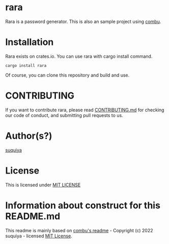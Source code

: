 # rara

Rara is a password generator. This is also an sample project using [combu](https://github.com/suquiya/combu).

# Installation

Rara exists on crates.io.
You can use rara with cargo install command.

```
cargo install rara
```

Of course, you can clone this repository and build and use.

# CONTRIBUTING

If you want to contribute rara, please read [CONTRIBUTING.md](CONTRIBUTING.md) for checking our code of conduct, and submitting pull requests to us.

# Author(s?)

[suquiya](https://github.com/suquiya)

# License

This is licensed under [MIT LICENSE](https://github.com/suquiya/rara/blob/main/LICENSE)

# Information about construct for this README.md

This readme is mainly based on [combu's readme](https://github.com/suquiya/combu) - Copyright (c) 2022 suquiya - licensed [MIT License](https://github.com/suquiya/combu/blob/main/LICENSE).
